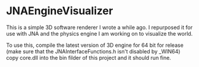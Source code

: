# JNAEngineVisualizer
This is a simple 3D software renderer I wrote a while ago. I repurposed it for use with JNA and the physics engine I am working on to visualize the world.

To use this, compile the latest version of 3D engine for 64 bit for release (make sure that the JNAInterfaceFunctions.h isn't disabled by _WIN64)
copy core.dll into the bin filder of this project and it should run fine.
